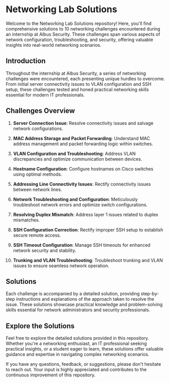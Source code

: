 # Networking Lab Solutions

Welcome to the Networking Lab Solutions repository! Here, you'll find comprehensive solutions to 10 networking challenges encountered during an internship at Albus Security. These challenges span various aspects of network configuration, troubleshooting, and security, offering valuable insights into real-world networking scenarios.

## Introduction

Throughout the internship at Albus Security, a series of networking challenges were encountered, each presenting unique hurdles to overcome. From initial server connectivity issues to VLAN configuration and SSH setup, these challenges tested and honed practical networking skills essential for modern IT professionals.

## Challenges Overview

1. **Server Connection Issue**: Resolve connectivity issues and salvage network configurations.
   
2. **MAC Address Storage and Packet Forwarding**: Understand MAC address management and packet forwarding logic within switches.
   
3. **VLAN Configuration and Troubleshooting**: Address VLAN discrepancies and optimize communication between devices.
   
4. **Hostname Configuration**: Configure hostnames on Cisco switches using optimal methods.
   
5. **Addressing Line Connectivity Issues**: Rectify connectivity issues between network lines.
   
6. **Network Troubleshooting and Configuration**: Meticulously troubleshoot network errors and optimize switch configurations.
   
7. **Resolving Duplex Mismatch**: Address layer 1 issues related to duplex mismatches.
   
8. **SSH Configuration Correction**: Rectify improper SSH setup to establish secure remote access.
   
9. **SSH Timeout Configuration**: Manage SSH timeouts for enhanced network security and stability.
   
10. **Trunking and VLAN Troubleshooting**: Troubleshoot trunking and VLAN issues to ensure seamless network operation.

## Solutions

Each challenge is accompanied by a detailed solution, providing step-by-step instructions and explanations of the approach taken to resolve the issue. These solutions showcase practical knowledge and problem-solving skills essential for network administrators and security professionals.

## Explore the Solutions

Feel free to explore the detailed solutions provided in this repository. Whether you're a networking enthusiast, an IT professional seeking practical insights, or a student eager to learn, these solutions offer valuable guidance and expertise in navigating complex networking scenarios.

If you have any questions, feedback, or suggestions, please don't hesitate to reach out. Your input is highly appreciated and contributes to the continuous improvement of this repository.
